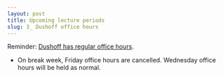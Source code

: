 ```yaml
---
layout: post
title: Upcoming lecture periods
slug: 3_ Dushoff office hours
---
```


Reminder: [Dushoff has regular office hours](/office.html).

* On break week, Friday office hours are cancelled. Wednesday office hours will be held as normal.
